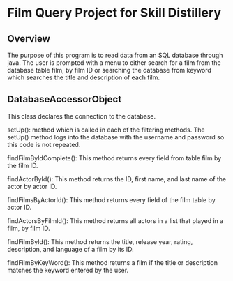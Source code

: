 # Film Query Project for Skill Distillery

## Overview
The purpose of this program is to read data from an SQL database through java.  The user is prompted with a menu to either search for a film from the database table film, by film ID or searching the database from keyword which searches the title and description of each film.

## DatabaseAccessorObject
This class declares the connection to the database.

setUp(): method which is called in each of the filtering methods. The setUp() method logs into the database with the username and password so this code is not repeated.

findFilmByIdComplete():  This method returns every field from table film by the film ID.

findActorById(): This method returns the ID, first  name, and last name of the actor by actor ID.

findFilmsByActorId(): This method returns every field of the film table by actor ID.

findActorsByFilmId(): This method returns all actors in a list that played in a film, by film ID.

findFilmById(): This method returns the title, release year, rating, description, and language of a film by its ID.

findFilmByKeyWord(): This method returns a film if the title or description matches the keyword entered by the user.
